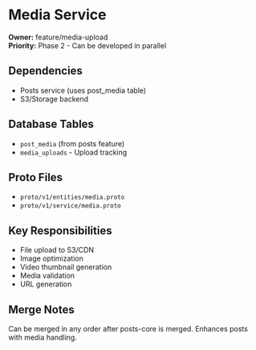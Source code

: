 # Media Service

**Owner:** feature/media-upload  
**Priority:** Phase 2 - Can be developed in parallel

## Dependencies
- Posts service (uses post_media table)
- S3/Storage backend

## Database Tables
- `post_media` (from posts feature)
- `media_uploads` - Upload tracking

## Proto Files
- `proto/v1/entities/media.proto`
- `proto/v1/service/media.proto`

## Key Responsibilities
- File upload to S3/CDN
- Image optimization
- Video thumbnail generation
- Media validation
- URL generation

## Merge Notes
Can be merged in any order after posts-core is merged.
Enhances posts with media handling.